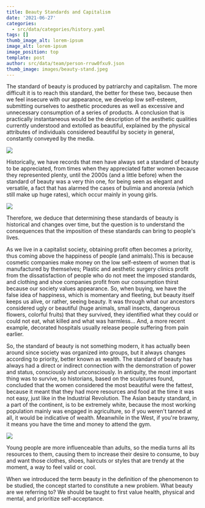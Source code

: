 ```yaml
---
title: Beauty Standards and Capitalism
date: '2021-06-27'
categories:
  - src/data/categories/history.yaml
tags: []
thumb_image_alt: lorem-ipsum
image_alt: lorem-ipsum
image_position: top
template: post
author: src/data/team/person-rruw0fxu9.json
thumb_image: images/beauty-stand.jpeg
---
```

The standard of beauty is produced by patriarchy and capitalism. The more difficult it is to reach this standard, the better for these two, because then we feel insecure with our appearance, we develop low self-esteem, submitting ourselves to aesthetic procedures as well as excessive and unnecessary consumption of a series of products. A conclusion that is practically instantaneous would be the description of the aesthetic qualities currently understood and extolled as beautiful, explained by the physical attributes of individuals considered beautiful by society in general, constantly conveyed by the media.




![](https://lh5.googleusercontent.com/U-3rd2WAZ_mlTcwBI2VCOvgEd0HJrBqdWJMx7P9NhUdV4cCGuPDjdFs0RJbe-Ka\_8OvDuJ7kblFXSlQXYF6hQkRqMrgI5Zh9Zb36QChjXHAVHm0NnJT0XArCwjApb1fIlUNmsk5J)

Historically, we have records that men have always set a standard of beauty to be appreciated, from times when they appreciated fatter women because they represented plenty, until the 2000s (and a little before) when the standard of beauty was a very thin one, for being seen as elegant and versatile, a fact that has alarmed the cases of bulimia and anorexia (which still make up huge rates), which occur mainly in young girls.

![](https://lh6.googleusercontent.com/j6tgTLvV6TfAu6HfsIcvs_oYPw_LLqwQSHIGMoHColwdm7KRtx0Rgh9ysmW9x3wgJdrPYDemApwD0U3aCHo8SsaVBsI7jYusvFNRFCWfwLhW64\_ffsNeWJ0mqp8rGbjtrsoyM5KA)

Therefore, we deduce that determining these standards of beauty is historical and changes over time, but the question is to understand the consequences that the imposition of these standards can bring to people's lives.

As we live in a capitalist society, obtaining profit often becomes a priority, thus coming above the happiness of people (and animals).This is because cosmetic companies make money on the low self-esteem of women that is manufactured by themselves; Plastic and aesthetic surgery clinics profit from the dissatisfaction of people who do not meet the imposed standards, and clothing and shoe companies profit from our consumption thirst because our society values ​​appearance. So, when buying, we have the false idea of happiness, which is momentary and fleeting, but beauty itself keeps us alive, or rather, seeing beauty. It was through what our ancestors considered ugly or beautiful (huge animals, small insects, dangerous flowers, colorful fruits) that they survived, they identified what they could or could not eat, what killed and what was harmless… And, a more recent example, decorated hospitals usually release people suffering from pain earlier.

So, the standard of beauty is not something modern, it has actually been around since society was organized into groups, but it always changes according to priority, better known as wealth. The standard of beauty has always had a direct or indirect connection with the demonstration of power and status, consciously and unconsciously. In antiquity, the most important thing was to survive, so historians, based on the sculptures found, concluded that the women considered the most beautiful were the fattest, because it meant that they had more resources and food at the time it was not easy, just like in the Industrial Revolution. The Asian beauty standard, in a part of the continent, is to be extremely white, because the most working population mainly was engaged in agriculture, so if you weren't tanned at all, it would be indicative of wealth. Meanwhile in the West, if you're brawny, it means you have the time and money to attend the gym.

![](https://lh6.googleusercontent.com/q_CwtYrvmjUs50nMj7QiBsS8qYAc-6OEf-tbH08NAHp-AYCPpZ_C5tQsMh3o4aoS9Jdy4kT419lIC87mZoFC1idzsPjlbZbNd5ZwuAfXCiOAZvvWzRXwsNXHZnB8ekSssGwlj_IH)

Young people are more influenceable than adults, so the media turns all its resources to them, causing them to increase their desire to consume, to buy and want those clothes, shoes, haircuts or styles that are trendy at the moment, a way to feel valid or cool.

When we introduced the term beauty in the definition of the phenomenon to be studied, the concept started to constitute a new problem. What beauty are we referring to? We should be taught to first value health, physical and mental, and prioritize self-acceptance.
